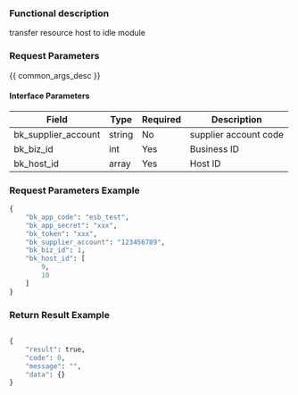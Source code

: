 ### Functional description

transfer resource host to idle module

### Request Parameters

{{ common_args_desc }}

#### Interface Parameters

| Field      |  Type      | Required   |  Description      |
|-----------|------------|--------|------------|
| bk_supplier_account | string     | No     | supplier account code |
| bk_biz_id     |  int     | Yes     | Business ID |
| bk_host_id    |  array   | Yes     | Host ID |

### Request Parameters Example

```python
{
    "bk_app_code": "esb_test",
    "bk_app_secret": "xxx",
    "bk_token": "xxx",
    "bk_supplier_account": "123456789",
    "bk_biz_id": 1,
    "bk_host_id": [
        9,
        10
    ]
}
```

### Return Result Example

```python

{
    "result": true,
    "code": 0,
    "message": "",
    "data": {}
}
```
